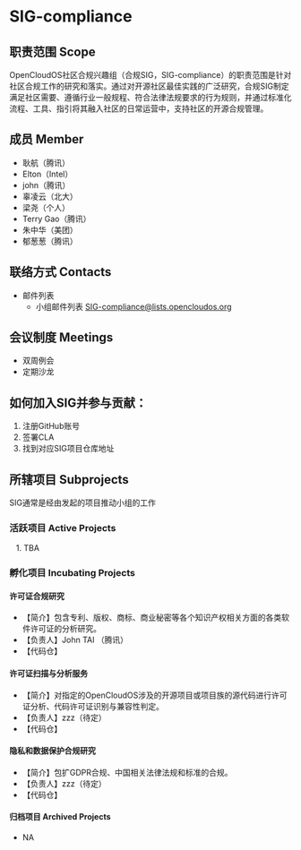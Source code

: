 # SIG-compliance

## 职责范围 Scope
 OpenCloudOS社区合规兴趣组（合规SIG，SIG-compliance）的职责范围是针对社区合规工作的研究和落实。通过对开源社区最佳实践的广泛研究，合规SIG制定满足社区需要、遵循行业一般规程、符合法律法规要求的行为规则，并通过标准化流程、工具、指引将其融入社区的日常运营中，支持社区的开源合规管理。


## 成员 Member
* 耿航（腾讯）
* Elton（Intel）
* john（腾讯） 
* 辜凌云（北大）
* 梁尧（个人）
* Terry Gao（腾讯）
* 朱中华（美团）
* 郁葱葱（腾讯）

## 联络方式 Contacts
* 邮件列表
	 - 小组邮件列表 SIG-compliance@lists.opencloudos.org
     
## 会议制度 Meetings
* 双周例会
* 定期沙龙

## 如何加入SIG并参与贡献：
 1. 注册GitHub账号
 2. 签署CLA
 3. 找到对应SIG项目仓库地址
 
## 所辖项目 Subprojects
SIG通常是经由发起的项目推动小组的工作

### 活跃项目 Active Projects
   1. TBA

### 孵化项目 Incubating Projects

#### 许可证合规研究
* 【简介】包含专利、版权、商标、商业秘密等各个知识产权相关方面的各类软件许可证的分析研究。
* 【负责人】John TAI （腾讯）
* 【代码仓】

#### 许可证扫描与分析服务
* 【简介】对指定的OpenCloudOS涉及的开源项目或项目族的源代码进行许可证分析、代码许可证识别与兼容性判定。
* 【负责人】zzz（待定）
* 【代码仓】
 
#### 隐私和数据保护合规研究
* 【简介】包扩GDPR合规、中国相关法律法规和标准的合规。
* 【负责人】zzz（待定）
* 【代码仓】
 
####  归档项目 Archived Projects
* NA




